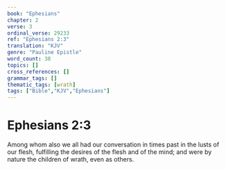 ```yaml
---
book: "Ephesians"
chapter: 2
verse: 3
ordinal_verse: 29233
ref: "Ephesians 2:3"
translation: "KJV"
genre: "Pauline Epistle"
word_count: 38
topics: []
cross_references: []
grammar_tags: []
thematic_tags: [wrath]
tags: ["Bible","KJV","Ephesians"]
---
```


# Ephesians 2:3

Among whom also we all had our conversation in times past in the lusts of our flesh, fulfilling the desires of the flesh and of the mind; and were by nature the children of wrath, even as others.
